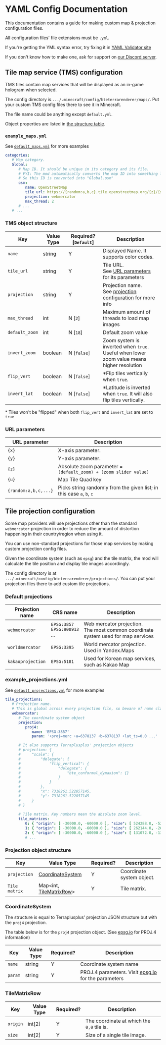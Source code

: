 # YAML Config Documentation
This documentation contains a guide for making custom map & projection configuration files.

All configuration files' file extensions must be `.yml`.

If you're getting the YML syntax error, try fixing it in [YAML Validator site](https://codebeautify.org/yaml-validator)

If you don't know how to make one, ask for support on [our Discord server](https://discord.com/invite/4gjrwWH2gS).


## Tile map service (TMS) configuration
TMS files contain map services that will be displayed as an in-game hologram when selected.

The config directory is `.../.minecraft/config/bteterrarenderer/maps/`. Put your custom TMS config files there
to see it in Minecraft.

The file name could be anything except `default.yml`.

Object properties are listed in [the structure table](#tms-object-structure).


### `example_maps.yml`

See [`default_maps.yml`](common/src/main/resources/assets/bteterrarenderer/default_maps.yml) for more examples

```yaml
categories:
   # Map category.
   Global:
      # Map ID. It should be unique in its category and its file.
      # FYI: The mod automatically converts the map ID into something like "<category>.<id>".
      # So this ID is converted into "Global.osm"
      osm:
         name: OpenStreetMap
         tile_url: https://{random:a,b,c}.tile.openstreetmap.org/{z}/{x}/{y}.png
         projection: webmercator
         max_thread: 2
      # ...
   # ...
```


### TMS object structure
| Key            | Value Type | Required? \[`Default`\] | Description                                                                                        |
|----------------|------------|-------------------------|----------------------------------------------------------------------------------------------------|
| `name`         | string     | Y                       | Displayed Name. It supports color codes.                                                           |
| `tile_url`     | string     | Y                       | Tile URL. <br> See [URL parameters](#url-parameters) for its parameters                            |
| `projection`   | string     | Y                       | Projection name. <br> See [projection configuration](#tile-projection-configuration) for more info |
| `max_thread`   | int        | N \[`2`\]               | Maximum amount of threads to load map images                                                       |
| `default_zoom` | int        | N \[`18`\]              | Default zoom value                                                                                 |
| `invert_zoom`  | boolean    | N \[`false`\]           | Zoom system is inverted when `true`. <br> Useful when lower zoom value means higher resolution     |
| `flip_vert`    | boolean    | N \[`false`\]           | *Flip tiles vertically when `true`.                                                                |
| `invert_lat`   | boolean    | N \[`false`\]           | *Latitude is inverted when `true`. It will also flip tiles vertically.                             |

&ast; Tiles won't be "flipped" when both `flip_vert` and `invert_lat` are set to `true`

### URL parameters
| URL parameter        | Description                                                           |
|----------------------|-----------------------------------------------------------------------|
| `{x}`                | X-axis parameter.                                                     |
| `{y}`                | Y-axis parameter.                                                     |
| `{z}`                | Absolute zoom parameter = `(default_zoom) + (zoom slider value)`      |
| `{u}`                | Map Tile Quad key                                                     |
| `{random:a,b,c,...}` | Picks string randomly from the given list; in this case `a`, `b`, `c` |


## Tile projection configuration
Some map providers will use projections other than the standard `webmercator` projection in order to reduce the amount of distortion happening in their country/region when using it.

You can use non-standard projections for those map services by making custom projection config files.

Given the coordinate system (such as `epsg`) and the tile matrix, the mod will calculate the tile position and display tile images accordingly.

The config directory is at `.../.minecraft/config/bteterrarenderer/projections/`. You can put your projection files there to add custom tile projections.

### Default projections
| Projection name   | CRS name                            | Description                                                                           |
|-------------------|-------------------------------------|---------------------------------------------------------------------------------------|
| `webmercator`     | `EPSG:3857`<br>`EPSG:900913`<br>... | Web mercator projection. <br> The most common coordinate system used for map services |
| `worldmercator`   | `EPSG:3395`                         | World mercator projection. <br> Used in Yandex.Maps                                   |
| `kakaoprojection` | `EPSG:5181`                         | Used for Korean map services, such as Kakao Map                                       |


### example_projections.yml

See [`default_projections.yml`](common/src/main/resources/assets/bteterrarenderer/default_projections.yml) for more examples

```yaml
tile_projections:
   # Projection name.
   # This is global across every projection file, so beware of name clashes.
   webmercator:
      # The coordinate system object
      projection:
         proj4:
            name: 'EPSG:3857'
            param: '+proj=merc +a=6378137 +b=6378137 +lat_ts=0.0 ...'

      # It also supports Terraplusplus' projection objects
      # projection: {
      #     "scale": {
      #         "delegate": {
      #             "flip_vertical": {
      #                 "delegate": {
      #                     "bte_conformal_dymaxion": {}
      #                 }
      #             }
      #         },
      #         "x": 7318261.522857145,
      #         "y": 7318261.522857145
      #     }
      # }
            
      # Tile matrix. Key numbers mean the absolute zoom level.
      tile_matrices:
         0: { "origin": [ -30000.0, -60000.0 ], "size": [ 524288.0, -524288.0 ] }
         1: { "origin": [ -30000.0, -60000.0 ], "size": [ 262144.0, -262144.0 ] }
         2: { "origin": [ -30000.0, -60000.0 ], "size": [ 131072.0, -131072.0 ] }
         # ...
```


### Projection object structure
| Key           | Value Type                                | Required? | Description               |
|---------------|-------------------------------------------|-----------|---------------------------|
| `projection`  | [CoordinateSystem](#CoordinateSystem)     | Y         | Coordinate system object. |
| `Tile matrix` | Map<int, [TileMatrixRow](#TileMatrixRow)> | Y         | Tile matrix.              |


### CoordinateSystem
The structure is equal to Terraplusplus' projection JSON structure but with the `proj4` projection.

The table below is for the `proj4` projection object. (See [epsg.io](https://epsg.io/) for PROJ.4 information)

| Key     | Value Type | Required? | Description                                                             |
|---------|------------|-----------|-------------------------------------------------------------------------|
| `name`  | string     | Y         | Coordinate system name                                                  |
| `param` | string     | Y         | PROJ.4 parameters. Visit [epsg.io](https://epsg.io/) for the parameters |


### TileMatrixRow
| Key      | Value Type | Required? | Description                                |
|----------|------------|-----------|--------------------------------------------|
| `origin` | int[2]     | Y         | The coordinate at which the `0,0` tile is. |
| `size`   | int[2]     | Y         | Size of a single tile image.               |
